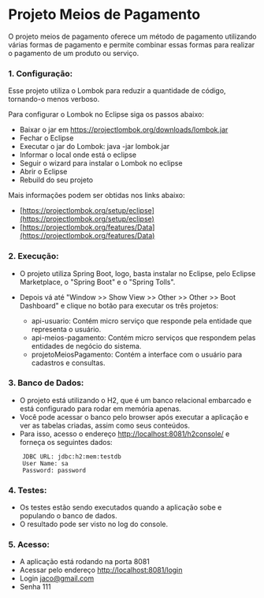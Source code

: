 # Projeto Meios de Pagamento

O projeto meios de pagamento oferece um método de pagamento utilizando várias formas de pagamento e permite combinar essas formas para realizar o pagamento de um produto ou serviço.


### 1. Configuração:

Esse projeto utiliza o Lombok para reduzir a quantidade de código, tornando-o menos verboso.

Para configurar o Lombok no Eclipse siga os passos abaixo:

* Baixar o jar em https://projectlombok.org/downloads/lombok.jar
* Fechar o Eclipse
* Executar o jar do Lombok: java -jar lombok.jar
* Informar o local onde está o eclipse
* Seguir o wizard para instalar o Lombok no eclipse
* Abrir o Eclipse
* Rebuild do seu projeto

Mais informações podem ser obtidas nos links abaixo:

* [https://projectlombok.org/setup/eclipse](https://projectlombok.org/setup/eclipse)
* [https://projectlombok.org/features/Data](https://projectlombok.org/features/Data)


### 2. Execução:

* O projeto utiliza Spring Boot, logo, basta instalar no Eclipse, pelo Eclipse Marketplace, o "Spring Boot" e o "Spring Tolls".
* Depois vá até "Window >> Show View >> Other >> Other >> Boot Dashboard" e clique no botão para executar os três projetos:

	- api-usuario: Contém micro serviço que responde pela entidade que representa o usuário. 
	- api-meios-pagamento: Contém micro serviços que respondem pelas entidades de negócio do sistema. 
	- projetoMeiosPagamento: Contém a interface com o usuário para cadastros e consultas.


### 3. Banco de Dados:

* O projeto está utilizando o H2, que é um banco relacional embarcado e está configurado para rodar em memória apenas.
* Você pode acessar o banco pelo browser após executar a aplicação e ver as tabelas criadas, assim como seus conteúdos.
* Para isso, acesso o endereço [http://localhost:8081/h2console/](http://localhost:8081/h2console/) e forneça os seguintes dados:

```
	JDBC URL: jdbc:h2:mem:testdb
	User Name: sa
	Password: password
```


### 4. Testes:

* Os testes estão sendo executados quando a aplicação sobe e populando o banco de dados.
* O resultado pode ser visto no log do console.


### 5. Acesso:

* A aplicação está rodando na porta 8081
* Acessar pelo endereço [http://localhost:8081/login](http://localhost:8081/login)
* Login jaco@gmail.com
* Senha 111


